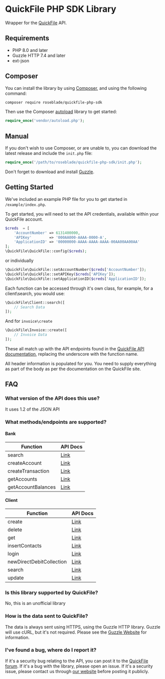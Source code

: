 # QuickFile PHP SDK Library

Wrapper for the [QuickFile](https://www.quickfile.co.uk) API.

## Requirements

* PHP 8.0 and later
* Guzzle HTTP 7.4 and later
* ext-json

## Composer

You can install the library by using [Composer](http://getcomposer.org), and using the following command:

```bash
composer require roseblade/quickfile-php-sdk
```

Then use the Composer [autoload](https://getcomposer.org/doc/01-basic-usage.md#autoloading) library to get started:

```php
require_once('vendor/autoload.php');
```

## Manual

If you don't wish to use Composer, or are unable to, you can download the latest release and include the ``init.php`` file:

```php
require_once('/path/to/roseblade/quickfile-php-sdk/init.php');
```

Don't forget to download and install [Guzzle](https://github.com/guzzle/guzzle).

## Getting Started

We've included an example PHP file for you to get started in ``/example/index.php``.

To get started, you will need to set the API credentials, available within your QuickFile account.

```php
$creds  = [
    'AccountNumber' => 6131400000,
    'APIKey'        => '000AA000-AAAA-0000-A',
    'ApplicationID' => '00000000-AAAA-AAAA-AAAA-00AA00AA00AA'
];
\QuickFile\QuickFile::config($creds);
```

or individually

```php
\QuickFile\QuickFile::setAccountNumber($creds['AccountNumber']);
\QuickFile\QuickFile::setAPIKey($creds['APIKey']);
\QuickFile\QuickFile::setApplicationID($creds['ApplicationID']);
```

Each function can be accessed through it's own class, for example, for a client\search, you would use:

```php
\QuickFile\Client::search([
    // Search Data
]);
```

And for ``invoice\create``

```php
\QuickFile\Invoice::create([
    // Invoice Data
]);
```

These all match up with the API endpoints found in the [QuickFile API documentation](https://api.quickfile.co.uk), replacing the underscore with the function name.

All header information is populated for you. You need to supply everything as part of the body as per the documentation on the QuickFile site.

## FAQ

### What version of the API does this use?

It uses 1.2 of the JSON API

### What methods/endpoints are supported?

#### Bank

Function | API Docs
--|--
search | [Link](https://api.quickfile.co.uk/d/v1_2/Bank_Search)
createAccount | [Link](https://api.quickfile.co.uk/d/v1_2/Bank_CreateAccount)
createTransaction | [Link](https://api.quickfile.co.uk/d/v1_2/Bank_CreateTransaction)
getAccounts | [Link](https://api.quickfile.co.uk/d/v1_2/Bank_GetAccounts)
getAccountBalances | [Link](https://api.quickfile.co.uk/d/v1_2/Bank_GetAccountBalances)

#### Client

Function | API Docs
--|--
create | [Link](https://api.quickfile.co.uk/d/v1_2/Client_Create)
delete | [Link](https://api.quickfile.co.uk/d/v1_2/Client_Delete)
get | [Link](https://api.quickfile.co.uk/d/v1_2/Client_Get)
insertContacts | [Link](https://api.quickfile.co.uk/d/v1_2/Client_InsertContacts)
login | [Link](https://api.quickfile.co.uk/d/v1_2/Client_Login)
newDirectDebitCollection | [Link](https://api.quickfile.co.uk/d/v1_2/Client_NewDirectDebitCollection)
search | [Link](https://api.quickfile.co.uk/d/v1_2/Client_Search)
update | [Link](https://api.quickfile.co.uk/d/v1_2/Client_Update)

### Is this library supported by QuickFile?

No, this is an unofficial library

### How is the data sent to QuickFile?

The data is always sent using HTTPS, using the Guzzle HTTP library. Guzzle will use cURL, but it's not required. Please see the [Guzzle Website](http://docs.guzzlephp.org/en/latest/overview.html) for information.

### I've found a bug, where do I report it?

If it's a security bug relating to the API, you can post it to the [QuickFile forum](https://community.quickfile.co.uk). If it's a bug with the library, please open an issue. If it's a security issue, please contact us through [our website](https://roseblade.media) before posting it publicly.
